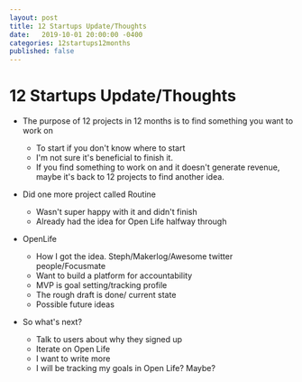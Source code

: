 ```yaml
---
layout: post
title: 12 Startups Update/Thoughts
date:   2019-10-01 20:00:00 -0400
categories: 12startups12months
published: false
---
```


# 12 Startups Update/Thoughts

- The purpose of 12 projects in 12 months is to find something you want to work on
  - To start if you don't know where to start
  - I'm not sure it's beneficial to finish it.
  - If you find something to work on and it doesn't generate revenue, maybe it's back to 12 projects to find another idea.

- Did one more project called Routine
  - Wasn't super happy with it and didn't finish
  - Already had the idea for Open Life halfway through

- OpenLife
  - How I got the idea. Steph/Makerlog/Awesome twitter people/Focusmate
  - Want to build a platform for accountability
  - MVP is goal setting/tracking profile
  - The rough draft is done/ current state
  - Possible future ideas

- So what's next?
  - Talk to users about why they signed up
  - Iterate on Open Life
  - I want to write more
  - I will be tracking my goals in Open Life? Maybe?